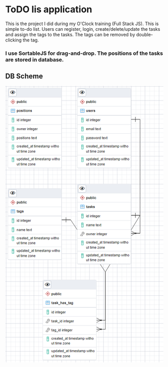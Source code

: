 # ToDO lis application
 This is the project I did during my O'Clock training (Full Stack JS). This is simple to-do list. Users can register, login, create/delete/update the tasks and assign the tags to the tasks. The tags can be removed by double-clicking the tag.

### I use SortableJS for drag-and-drop. The positions of the tasks are stored in database.

## DB Scheme
![](DB-scheme.png)